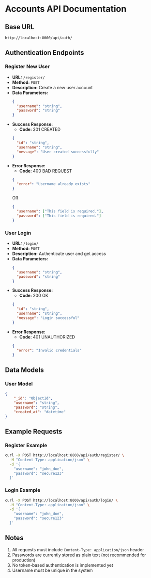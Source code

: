 # Accounts API Documentation

## Base URL
`http://localhost:8000/api/auth/`

## Authentication Endpoints

### Register New User
- **URL:** `/register/`
- **Method:** `POST`
- **Description:** Create a new user account
- **Data Parameters:**
  ```json
  {
    "username": "string",
    "password": "string"
  }
  ```
- **Success Response:**
  - **Code:** 201 CREATED
  ```json
  {
    "id": "string",
    "username": "string",
    "message": "User created successfully"
  }
  ```
- **Error Response:**
  - **Code:** 400 BAD REQUEST
  ```json
  {
    "error": "Username already exists"
  }
  ```
  OR
  ```json
  {
    "username": ["This field is required."],
    "password": ["This field is required."]
  }
  ```

### User Login
- **URL:** `/login/`
- **Method:** `POST`
- **Description:** Authenticate user and get access
- **Data Parameters:**
  ```json
  {
    "username": "string",
    "password": "string"
  }
  ```
- **Success Response:**
  - **Code:** 200 OK
  ```json
  {
    "id": "string",
    "username": "string",
    "message": "Login successful"
  }
  ```
- **Error Response:**
  - **Code:** 401 UNAUTHORIZED
  ```json
  {
    "error": "Invalid credentials"
  }
  ```

## Data Models

### User Model
```json
{
    "_id": "ObjectId",
    "username": "string",
    "password": "string",
    "created_at": "datetime"
}
```

## Example Requests

### Register Example
```bash
curl -X POST http://localhost:8000/api/auth/register/ \
  -H "Content-Type: application/json" \
  -d '{
    "username": "john_doe",
    "password": "secure123"
  }'
```

### Login Example
```bash
curl -X POST http://localhost:8000/api/auth/login/ \
  -H "Content-Type: application/json" \
  -d '{
    "username": "john_doe",
    "password": "secure123"
  }'
```

## Notes
1. All requests must include `Content-Type: application/json` header
2. Passwords are currently stored as plain text (not recommended for production)
3. No token-based authentication is implemented yet
4. Username must be unique in the system